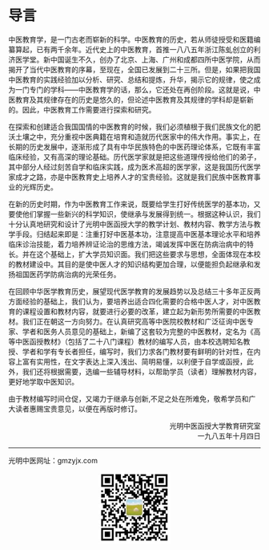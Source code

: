 # 导言

中医教育学，是一门古老而崭新的科学。中医教育的历史，若从师徒授受和医籍编纂算起，已有两千余年。近代史上的中医教育，首推一八八五年浙江陈虬创立的利济医学堂。新中国诞生不久，创办了北京、上海、广州和成都四所中医学院，从而揭开了当代中医教育的序幕，至现在，全国已发展到二十三所。但是，如果把我国中医教育的实践经验加以分析、研究、总结和提炼，升华，揭示它的规律，使之成为一门专门的学科——中医教育学的话，那么，它还处在再创阶段。这就是说，中医教育及其规律存在的历史是悠久的，但论述中医教育及其规律的学科却是崭新的。因此，中医教育工作需要进行探索和研究。

在探索和创建适合我国国情的中医教育的时候，我们必须植根于我们民族文化的肥沃土壤之中，充分重视中医典籍在培育和造就历代医家中的伟大作用。事实上，在长期的历史发展中，逐渐形成了具有中华民族特色的中医药理论体系，它既有丰富临床经验，又有高深的理论基础。历代医学家就是把这些道理传授给他们的弟子，其中部分人经过刻苦自学和临床实践，成为医术高超的医学家，这是我国历代医学家成才之路，亦是中医教育史上培养人才的宝贵经验。这就是我们民族中医教育事业的光辉历史。

在新的历史时期，作为中医教育工作来说，既要给学生打好传统医学的基本功，又要使他们掌握一些新兴的科学知识，使继承与发展得到统一。根据这种认识，我们十分认真地研究和设计了光明中医函授大学的教学计划、教材内容、教学方法与教学手段。归结起来即是：注重打好中医基本功，注意提高中医基本理论水平和培养临床诊治技能，着力培养辨证论治的思维方法，竭诚发挥中医在防病治病中的特长。并在这个基础上，扩大学员知识面。我们把这些要求与思想，全面体现在本校的教材建设中。其目的是使中医人才的知识结构更加合理，以便能担负起继承和发扬祖国医药学防病治病的光荣任务。

在回顾中华医学教育历史，展望现代医学教育的发展趋势以及总结三十多年正反两方面经验的基础上，我们认为，要培养出适合四化需要的合格中医人才，对中医教育的课程设置和教材内容，就要进行必要的改革，建立起为新形势所需要的中医教材。我们正在朝这一方向努力。在认真研究高等中医院校教材和广泛征询中医专家、学者和医务人员意见的基础上，新编了这套较为完整的中医教材，定名为《高等中医函授教材》（包括了二十八门课程）教材的编写人员，由本校选聘知名教授、学者和学有专长者担任，编写时，我们力求各门教材要有鲜明的针对性，在内容上富有实用性，在文字表达上深入浅出、简明易懂，以利便于自学或函授，此外，我们还将根据需要，选编一些辅导材料，以帮助学员（读者）理解教材内容，更好地学取中医知识。

由于教材编写时间仓促，又竭力于继承与创新,不足之处在所难免，敬希学员和广大读者惠赐宝贵意见，以便在再版时修订。

<div style="text-align: right">光明中医函授大学教育研究室</div>

<div style="text-align: right">一九八五年十月四日</div>

------

光明中医网址：gmzyjx.com

<div style="text-align: center">
<img src="img/gmzylianxi.jpg" style="zoom:80%;" />
</div>


